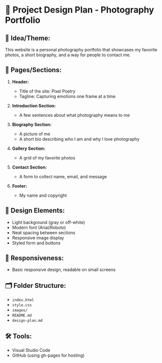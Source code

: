 # 🎨 Project Design Plan - Photography Portfolio

## 🧠 Idea/Theme:
This website is a personal photography portfolio that showcases my favorite photos, a short biography, and a way for people to contact me.

## 📄 Pages/Sections:
1. **Header:**
   - Title of the site: Pixel Poetry
   - Tagline: Capturing emotions one frame at a time

2. **Introduction Section:**
   - A few sentences about what photography means to me

3. **Biography Section:**
   - A picture of me
   - A short bio describing who I am and why I love photography

4. **Gallery Section:**
   - A grid of my favorite photos

5. **Contact Section:**
   - A form to collect name, email, and message

6. **Footer:**
   - My name and copyright

## 🎨 Design Elements:
- Light background (gray or off-white)
- Modern font (Arial/Roboto)
- Neat spacing between sections
- Responsive image display
- Styled form and buttons

## 📱 Responsiveness:
- Basic responsive design, readable on small screens

## 🗂 Folder Structure:
- `index.html`
- `style.css`
- `images/`
- `README.md`
- `design-plan.md`

## 🛠 Tools:
- Visual Studio Code
- GitHub (using gh-pages for hosting)
